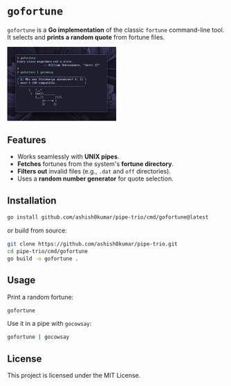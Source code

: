 # `gofortune`

`gofortune` is a **Go implementation** of the classic `fortune` command-line
tool. It selects and **prints a random quote** from fortune files.

<img src="../../assets/gofortune.png" alt="" width="50%">

## Features

- Works seamlessly with **UNIX pipes**.
- **Fetches** fortunes from the system's **fortune directory**.
- **Filters out** invalid files (e.g., `.dat` and `off` directories).
- Uses a **random number generator** for quote selection.

## Installation

```sh
go install github.com/ashish0kumar/pipe-trio/cmd/gofortune@latest
```

or build from source:

```sh
git clone https://github.com/ashish0kumar/pipe-trio.git
cd pipe-trio/cmd/gofortune
go build -o gofortune .
```

## Usage

Print a random fortune:

```sh
gofortune
```

Use it in a pipe with `gocowsay`:

```sh
gofortune | gocowsay
```

## License

This project is licensed under the MIT License.
